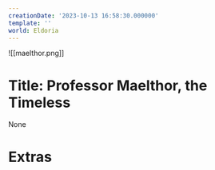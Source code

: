 ```yaml
---
creationDate: '2023-10-13 16:58:30.000000'
template: ''
world: Eldoria
---
```

![[maelthor.png]]

# Title: Professor Maelthor, the Timeless

None

# Extras

